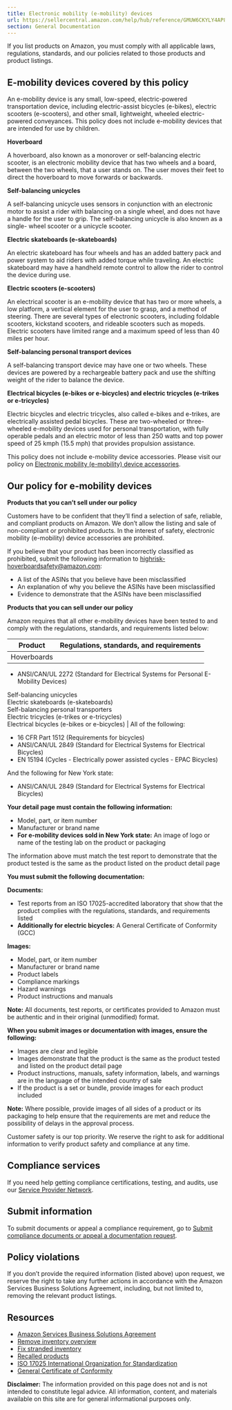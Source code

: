 ```yaml
---
title: Electronic mobility (e-mobility) devices
url: https://sellercentral.amazon.com/help/hub/reference/GMUW6CKYLY4AP8MK
section: General Documentation
---
```


If you list products on Amazon, you must comply with all applicable laws,
regulations, standards, and our policies related to those products and product
listings.

## E-mobility devices covered by this policy

An e-mobility device is any small, low-speed, electric-powered transportation
device, including electric-assist bicycles (e-bikes), electric scooters
(e-scooters), and other small, lightweight, wheeled electric-powered
conveyances. This policy does not include e-mobility devices that are intended
for use by children.

**Hoverboard**

A hoverboard, also known as a monorover or self-balancing electric scooter, is
an electronic mobility device that has two wheels and a board, between the two
wheels, that a user stands on. The user moves their feet to direct the
hoverboard to move forwards or backwards.

**Self-balancing unicycles**

A self-balancing unicycle uses sensors in conjunction with an electronic motor
to assist a rider with balancing on a single wheel, and does not have a handle
for the user to grip. The self-balancing unicycle is also known as a single-
wheel scooter or a unicycle scooter.

**Electric skateboards (e-skateboards)**

An electric skateboard has four wheels and has an added battery pack and power
system to aid riders with added torque while traveling. An electric skateboard
may have a handheld remote control to allow the rider to control the device
during use.

**Electric scooters (e-scooters)**

An electrical scooter is an e-mobility device that has two or more wheels, a
low platform, a vertical element for the user to grasp, and a method of
steering. There are several types of electronic scooters, including foldable
scooters, kickstand scooters, and rideable scooters such as mopeds. Electric
scooters have limited range and a maximum speed of less than 40 miles per
hour.

**Self-balancing personal transport devices**

A self-balancing transport device may have one or two wheels. These devices
are powered by a rechargeable battery pack and use the shifting weight of the
rider to balance the device.

**Electrical bicycles (e-bikes or e-bicycles) and electric tricycles (e-trikes
or e-tricycles)**

Electric bicycles and electric tricycles, also called e-bikes and e-trikes,
are electrically assisted pedal bicycles. These are two-wheeled or three-
wheeled e-mobility devices used for personal transportation, with fully
operable pedals and an electric motor of less than 250 watts and top power
speed of 25 kmph (15.5 mph) that provides propulsion assistance.

This policy does not include e-mobility device accessories. Please visit our
policy on [Electronic mobility (e-mobility) device
accessories](/gp/help/external/G7HM69VDEMRW7TPE).

## Our policy for e-mobility devices

**Products that you can’t sell under our policy**

Customers have to be confident that they’ll find a selection of safe,
reliable, and compliant products on Amazon. We don’t allow the listing and
sale of non-compliant or prohibited products. In the interest of safety,
electronic mobility (e-mobility) device accessories are prohibited.

If you believe that your product has been incorrectly classified as
prohibited, submit the following information to [highrisk-
hoverboardsafety@amazon.com](mailto:highrisk-hoverboardsafety@amazon.com):

  * A list of the ASINs that you believe have been misclassified
  * An explanation of why you believe the ASINs have been misclassified
  * Evidence to demonstrate that the ASINs have been misclassified

**Products that you can sell under our policy**

Amazon requires that all other e-mobility devices have been tested to and
comply with the regulations, standards, and requirements listed below:

Product  | Regulations, standards, and requirements  
---|---  
Hoverboards | 

  * ANSI/CAN/UL 2272 (Standard for Electrical Systems for Personal E-Mobility Devices) 

  
Self-balancing unicycles  
Electric skateboards (e-skateboards)  
Self-balancing personal transporters  
Electric tricycles (e-trikes or e-tricycles)  
Electrical bicycles (e-bikes or e-bicycles)  |  All of the following:

  * 16 CFR Part 1512 (Requirements for bicycles)
  * ANSI/CAN/UL 2849 (Standard for Electrical Systems for Electrical Bicycles)
  * EN 15194 (Cycles - Electrically power assisted cycles - EPAC Bicycles)

And the following for New York state:

  * ANSI/CAN/UL 2849 (Standard for Electrical Systems for Electrical Bicycles)

  
  
**Your detail page must contain the following information:**

  * Model, part, or item number
  * Manufacturer or brand name
  * **For e-mobility devices sold in New York state:** An image of logo or name of the testing lab on the product or packaging

The information above must match the test report to demonstrate that the
product tested is the same as the product listed on the product detail page

**You must submit the following documentation:**

**Documents:**

  * Test reports from an ISO 17025-accredited laboratory that show that the product complies with the regulations, standards, and requirements listed
  * **Additionally for electric bicycles:** A General Certificate of Conformity (GCC)

**Images:**

  * Model, part, or item number
  * Manufacturer or brand name 
  * Product labels
  * Compliance markings
  * Hazard warnings
  * Product instructions and manuals

**Note:** All documents, test reports, or certificates provided to Amazon must
be authentic and in their original (unmodified) format.

**When you submit images or documentation with images, ensure the following:**

  * Images are clear and legible
  * Images demonstrate that the product is the same as the product tested and listed on the product detail page
  * Product instructions, manuals, safety information, labels, and warnings are in the language of the intended country of sale
  * If the product is a set or bundle, provide images for each product included

**Note:** Where possible, provide images of all sides of a product or its
packaging to help ensure that the requirements are met and reduce the
possibility of delays in the approval process.

Customer safety is our top priority. We reserve the right to ask for
additional information to verify product safety and compliance at any time.

## Compliance services

If you need help getting compliance certifications, testing, and audits, use
our [Service Provider Network](/gspn/searchpage/Compliance).

## Submit information

To submit documents or appeal a compliance requirement, go to [Submit
compliance documents or appeal a documentation
request](/gp/help/GC35Z63FGCUCUWXX).

## Policy violations

If you don’t provide the required information (listed above) upon request, we
reserve the right to take any further actions in accordance with the Amazon
Services Business Solutions Agreement, including, but not limited to, removing
the relevant product listings.

## Resources

  * [Amazon Services Business Solutions Agreement](/gp/help/external/G1791)
  * [Remove inventory overview](/gp/help/external/G200280650)
  * [Fix stranded inventory](/inventoryplanning/stranded-inventory/)
  * [Recalled products](/gp/help/G200164750)
  * [ISO 17025 International Organization for Standardization](https://www.iso.org/ISO-IEC-17025-testing-and-calibration-laboratories.html)
  * [General Certificate of Conformity](https://www.cpsc.gov/Business--Manufacturing/Testing-Certification/General-Certificate-of-Conformity)

**Disclaimer:** The information provided on this page does not and is not
intended to constitute legal advice. All information, content, and materials
available on this site are for general informational purposes only.

